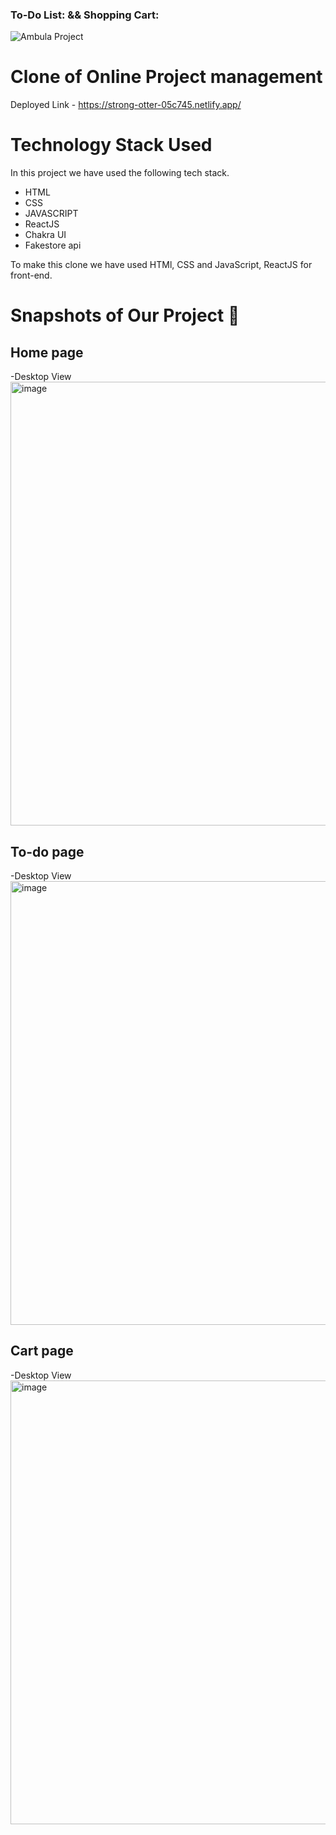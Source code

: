 ### To-Do List: && Shopping Cart: ####


![Ambula Project](https://github.com/Rahulzhp/onlinemang/assets/107567053/c8f02a99-8449-4b12-b2f4-d790016826fd)

# Clone of Online Project management

Deployed Link - https://strong-otter-05c745.netlify.app/



# Technology Stack Used

In this project we have used the following tech stack.

- HTML
- CSS
- JAVASCRIPT
- ReactJS
- Chakra UI
- Fakestore api

To make this clone we have used HTMl, CSS and JavaScript, ReactJS for front-end.


# Snapshots of Our Project 📸

## Home page
-Desktop View
<img width="710" alt="image" src="" />


## To-do page
-Desktop View
<img width="710" alt="image" src="" />


## Cart page
-Desktop View
<img width="710" alt="image" src="" />


